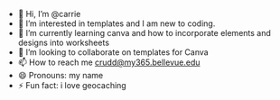 - 👋 Hi, I’m @carrie
- 👀 I’m interested in templates and I am new to coding.
- 🌱 I’m currently learning canva and how to incorporate elements and designs into worksheets
- 💞️ I’m looking to collaborate on templates for Canva 
- 📫 How to reach me crudd@my365.bellevue.edu
- 😄 Pronouns: my name
- ⚡ Fun fact: i love geocaching

<!---
carrierudd/carrierudd is a ✨ special ✨ repository because its `README.md` (this file) appears on your GitHub profile.
You can click the Preview link to take a look at your changes.
--->
